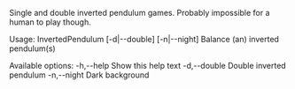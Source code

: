Single and double inverted pendulum games. Probably impossible for a human to play though.


Usage: InvertedPendulum [-d|--double] [-n|--night]
  Balance (an) inverted pendulum(s)

Available options:
  -h,--help                Show this help text
  -d,--double              Double inverted pendulum
  -n,--night               Dark background
